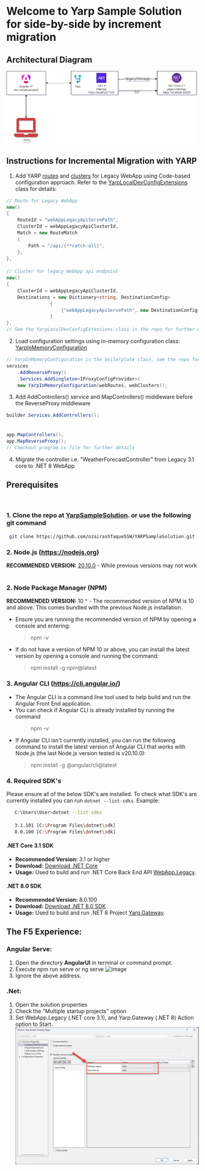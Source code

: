 # Welcome to Yarp Sample Solution for side-by-side by increment migration
## Architectural Diagram
![image](./src/AngularUI/src/assets/yarp-migration-architectural-diagram.png)
## Instructions for Incremental Migration with YARP
1. Add YARP [routes](https://github.com/ozairashfaqueSSW/YarpSampleSolution/blob/Side-by-side-incremental-migration-using-yarp/src/Yarp.Gateway/Config/YarpLocalDevConfigExtensions.cs#L36) and [clusters](https://github.com/ozairashfaqueSSW/YarpSampleSolution/blob/Side-by-side-incremental-migration-using-yarp/src/Yarp.Gateway/Config/YarpLocalDevConfigExtensions.cs#L61) for Legacy WebApp using Code-based configuration approach. Refer to the [YarpLocalDevConfigExtensions](https://github.com/ozairashfaqueSSW/YarpSampleSolution/blob/Side-by-side-incremental-migration-using-yarp/src/Yarp.Gateway/Config/YarpLocalDevConfigExtensions.cs) class for details:
```csharp
// Route for Legacy WebApp
new()
{
    RouteId = "webAppLegacyApiServePath",
    ClusterId = webAppLegacyApiClusterId,
    Match = new RouteMatch
    {
        Path = "/api/{**catch-all}",
    },
},

// Cluster for legacy WebApp api endpoint
new()
{
    ClusterId = webAppLegacyApiClusterId,
    Destinations = new Dictionary<string, DestinationConfig>
                {
                    {"webAppLegacyApiServePath", new DestinationConfig{ Address = webAppLegacyAddress } }
                }
},
// See the YarpLocalDevConfigExtensions class in the repo for further details
```
2. Load configuration settings using in-memory configuration class: [YarpInMemoryConfiguration](https://github.com/ozairashfaqueSSW/YarpSampleSolution/blob/Side-by-side-incremental-migration-using-yarp/src/Yarp.Gateway/Config/YarpInMemoryConfiguration.cs#L6C14-L6C40) 
```csharp
// YarpInMemoryConfiguration is the boilerplate class, see the repo for more details.
services
    .AddReverseProxy()
    .Services.AddSingleton<IProxyConfigProvider>(
    new YarpInMemoryConfiguration(webRoutes, webClusters));
```
3. Add AddControllers() service and MapControllers() middleware before the ReverseProxy middleware
```csharp
builder.Services.AddControllers();


app.MapControllers();
app.MapReverseProxy();
// Checkout program.cs file for further details
```
4. Migrate the controller i.e. "WeatherForecastController" from Legacy 3.1 core to .NET 8 WebApp
## Prerequisites
&nbsp;
### 1. Clone the repo at [YarpSampleSolution](https://github.com/ozairashfaqueSSW/YarpSampleSolution). or use the following git command
 ```bash
  git clone https://github.com/ozairashfaqueSSW/YARPSampleSolution.git
  ```
### 2. Node.js (https://nodejs.org)
**RECOMMENDED VERSION:** [20.10.0](https://nodejs.org/en/download) - While previous versions may not work 
&nbsp;
### 2. Node Package Manager (NPM)
**RECOMMENDED VERSION:** 10 ^ - The recommended version of NPM is 10 and above. This comes bundled with the previous Node.js installation.
- Ensure you are running the recommended version of NPM by opening a console and entering:
  > npm -v
- If do not have a version of NPM 10 or above, you can install the latest version by opening a console and running the command:

  > npm install -g npm@latest
&nbsp;
### 3. Angular CLI (https://cli.angular.io/)
- The Angular CLI is a command line tool used to help build and run the Angular Front End application.
- You can check if Angular CLI is already installed by running the command
  > npm -v
- If Angular CLI isn't currently installed, you can run the following command to install the latest version of Angular CLI that works with Node.js (the last Node.js version tested is v20.10.0):
  > npm install -g @angular/cli@latest
&nbsp;
### 4. Required SDK's
Please ensure all of the below SDK's are installed.
To check what SDK's are currently installed you can run `dotnet --list-sdks`.
Example:

```bash
   C:\Users\User>dotnet --list-sdks

   3.1.101 [C:\Program Files\dotnet\sdk]
   8.0.100 [C:\Program Files\dotnet\sdk]
```
#### .NET Core 3.1 SDK

- **Recommended Version:** 3.1 or higher
- **Download:** [Download .NET Core](https://dotnet.microsoft.com/en-us/download/dotnet)
- **Usage:** Used to build and run .NET Core Back End API  [WebApp.Legacy](https://github.com/ozairashfaqueSSW/YARP.Sample.Solution/tree/master/src/WebApp.Legacy).

#### .NET 8.0 SDK

- **Recommended Version:** 8.0.100
- **Download:** [Download .NET 8.0 SDK](https://dotnet.microsoft.com/en-us/download/dotnet)
- **Usage:** Used to build and run .NET 8 Project [Yarp.Gateway](https://github.com/ozairashfaqueSSW/YARP.Sample.Solution/tree/master/src/Yarp.Gateway).

## The F5 Experience:
### Angular Serve:
1. Open the directory **AngularUI** in terminal or command prompt.
2. Execute npm run serve or ng serve
   ![image](https://github.com/ozairashfaqueSSW/YARP.Sample.Solution/assets/96504411/051c5867-1bcc-4b5d-ac01-38fc660a7945)
3. Ignore the above address.
   
### .Net:
1. Open the solution properties
2. Check the "Multiple startup projects" option
3. Set WebApp.Legacy (.NET core 3.1), and Yarp.Gateway (.NET 8) Action option to Start.
   ![image](./src/AngularUI/src/assets/project-stratup-instructions.png)

